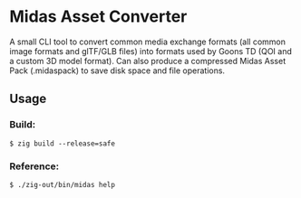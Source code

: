 # Midas Asset Converter

A small CLI tool to convert common media exchange formats (all common image formats and glTF/GLB files) into formats used by Goons TD (QOI and a custom 3D model format).
Can also produce a compressed Midas Asset Pack (.midaspack) to save disk space and file operations.

## Usage

### Build:
```
$ zig build --release=safe
```

### Reference:
```
$ ./zig-out/bin/midas help
```

